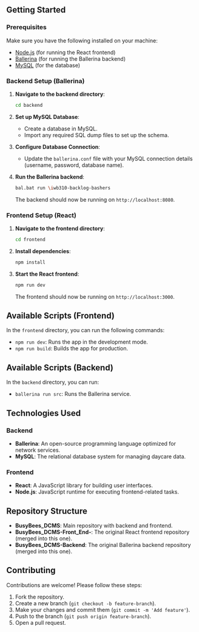 ## Getting Started

### Prerequisites

Make sure you have the following installed on your machine:

- [Node.js](https://nodejs.org/) (for running the React frontend)
- [Ballerina](https://ballerina.io/downloads/) (for running the Ballerina backend)
- [MySQL](https://www.mysql.com/) (for the database)

### Backend Setup (Ballerina)

1. **Navigate to the backend directory**:
   ```bash
   cd backend
   ```

2. **Set up MySQL Database**:
   - Create a database in MySQL.
   - Import any required SQL dump files to set up the schema.

3. **Configure Database Connection**:
   - Update the `ballerina.conf` file with your MySQL connection details (username, password, database name).

4. **Run the Ballerina backend**:
   ```bash
   bal.bat run \iwb310-backlog-bashers
   ```

   The backend should now be running on `http://localhost:8080`.

### Frontend Setup (React)

1. **Navigate to the frontend directory**:
   ```bash
   cd frontend
   ```

2. **Install dependencies**:
   ```bash
   npm install
   ```

3. **Start the React frontend**:
   ```bash
   npm run dev
   ```

   The frontend should now be running on `http://localhost:3000`.

## Available Scripts (Frontend)

In the `frontend` directory, you can run the following commands:

- `npm run dev`: Runs the app in the development mode.
- `npm run build`: Builds the app for production.

## Available Scripts (Backend)

In the `backend` directory, you can run:

- `ballerina run src`: Runs the Ballerina service.

## Technologies Used

### Backend

- **Ballerina**: An open-source programming language optimized for network services.
- **MySQL**: The relational database system for managing daycare data.

### Frontend

- **React**: A JavaScript library for building user interfaces.
- **Node.js**: JavaScript runtime for executing frontend-related tasks.

## Repository Structure

- **BusyBees_DCMS**: Main repository with backend and frontend.
- **BusyBees_DCMS-Front_End-**: The original React frontend repository (merged into this one).
- **BusyBees_DCMS-Backend**: The original Ballerina backend repository (merged into this one).

## Contributing

Contributions are welcome! Please follow these steps:

1. Fork the repository.
2. Create a new branch (`git checkout -b feature-branch`).
3. Make your changes and commit them (`git commit -m 'Add feature'`).
4. Push to the branch (`git push origin feature-branch`).
5. Open a pull request.



